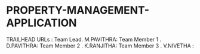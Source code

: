 # PROPERTY-MANAGEMENT-APPLICATION
TRAILHEAD URLs :
Team Lead. M.PAVITHRA:
Team Member 1 . D.PAVITHRA:
Team Member 2 . K.RANJITHA:
Team Member 3 . V.NIVETHA :
